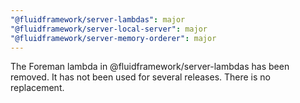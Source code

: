 ```yaml
---
"@fluidframework/server-lambdas": major
"@fluidframework/server-local-server": major
"@fluidframework/server-memory-orderer": major
---
```


The Foreman lambda in @fluidframework/server-lambdas has been removed. It has not been used for several releases. There
is no replacement.
